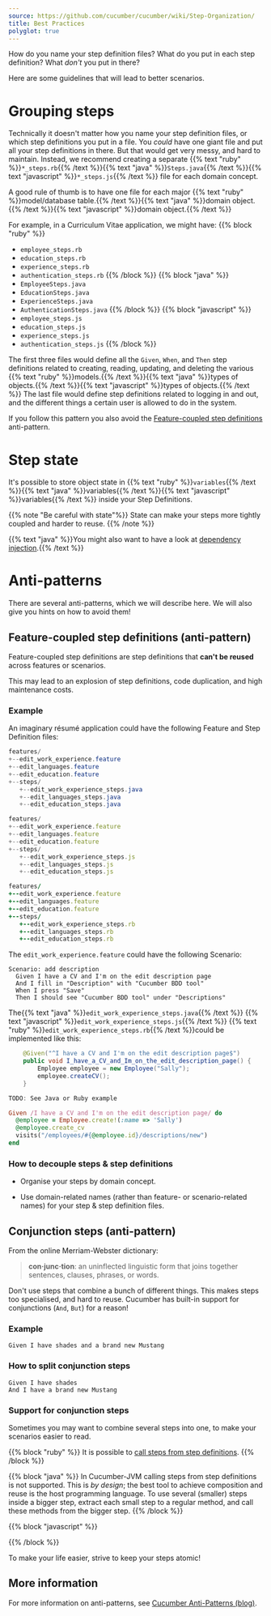 ```yaml
---
source: https://github.com/cucumber/cucumber/wiki/Step-Organization/
title: Best Practices
polyglot: true
---
```


How do you name your step definition files? What do you put in each step definition? What *don't* you put in there?

Here are some guidelines that will lead to better scenarios.

# Grouping steps

Technically it doesn't matter how you name your step definition files, or which step definitions you put in a file.
You *could* have one giant file and put all your step definitions in there. But that would get very messy, and hard to maintain.
Instead, we recommend creating a separate {{% text "ruby" %}}`*_steps.rb`{{% /text %}}{{% text "java" %}}`Steps.java`{{% /text %}}{{% text "javascript" %}}`*_steps.js`{{% /text %}} file for each domain concept.

A good rule of thumb is to have one file for each major {{% text "ruby" %}}model/database table.{{% /text %}}{{% text "java" %}}domain object.{{% /text %}}{{% text "javascript" %}}domain object.{{% /text %}}

For example, in a Curriculum Vitae application, we might have:
{{% block "ruby" %}}
- `employee_steps.rb`
- `education_steps.rb`
- `experience_steps.rb`
- `authentication_steps.rb`
{{% /block %}}
{{% block "java" %}}
- `EmployeeSteps.java`
- `EducationSteps.java`
- `ExperienceSteps.java`
- `AuthenticationSteps.java`
{{% /block %}}
{{% block "javascript" %}}
- `employee_steps.js`
- `education_steps.js`
- `experience_steps.js`
- `authentication_steps.js`
{{% /block %}}

The first three files would define all the `Given`, `When`, and `Then` step definitions related to creating, reading, updating, and deleting the various {{% text "ruby" %}}models.{{% /text %}}{{% text "java" %}}types of objects.{{% /text %}}{{% text "javascript" %}}types of objects.{{% /text %}}
The last file would define step definitions related to logging in and out, and the different things a certain user is allowed to do in the system.

If you follow this pattern you also avoid the [Feature-coupled step definitions](#anti-patterns) anti-pattern.

# Step state

It's possible to store object state in {{% text "ruby" %}}`variables`{{% /text %}}{{% text "java" %}}variables{{% /text %}}{{% text "javascript" %}}variables{{% /text %}} inside your Step Definitions.

{{% note "Be careful with state"%}}
State can make your steps more tightly coupled and harder to reuse.
{{% /note %}}

<!--- You can follow a longer discussion [here](http://www.mail-archive.com/rspec-users@rubyforge.org/msg06268.html).
TODO: summarize relevant information from this thread? --->

{{% text "java" %}}You might also want to have a look at [dependency injection](/implementations/jvm/java-di).{{% /text %}}


# Anti-patterns

There are several anti-patterns, which we will describe here. We will also give you hints on how to avoid them!

## Feature-coupled step definitions (anti-pattern)

Feature-coupled step definitions are step definitions that **can't be reused** across features or scenarios.

This may lead to an explosion of step definitions, code duplication, and high maintenance costs.

### Example

An imaginary résumé application could have the following Feature and Step Definition files:

```java
features/
+--edit_work_experience.feature
+--edit_languages.feature
+--edit_education.feature
+--steps/
   +--edit_work_experience_steps.java
   +--edit_languages_steps.java
   +--edit_education_steps.java
```

```javascript
features/
+--edit_work_experience.feature
+--edit_languages.feature
+--edit_education.feature
+--steps/
   +--edit_work_experience_steps.js
   +--edit_languages_steps.js
   +--edit_education_steps.js
```

```ruby
features/
+--edit_work_experience.feature
+--edit_languages.feature
+--edit_education.feature
+--steps/
   +--edit_work_experience_steps.rb
   +--edit_languages_steps.rb
   +--edit_education_steps.rb
```

The `edit_work_experience.feature` could have the following Scenario:

```
Scenario: add description
  Given I have a CV and I'm on the edit description page
  And I fill in "Description" with "Cucumber BDD tool"
  When I press "Save"
  Then I should see "Cucumber BDD tool" under "Descriptions"
```
The{{% text "java" %}}`edit_work_experience_steps.java`{{% /text %}}
{{% text "javascript" %}}`edit_work_experience_steps.js`{{% /text %}}
{{% text "ruby" %}}`edit_work_experience_steps.rb`{{% /text %}}could be implemented like this:

```java
    @Given("^I have a CV and I'm on the edit description page$")
    public void I_have_a_CV_and_Im_on_the_edit_description_page() {
        Employee employee = new Employee("Sally");
        employee.createCV();
    }
```

```javascript
TODO: See Java or Ruby example
```

```ruby
Given /I have a CV and I'm on the edit description page/ do
  @employee = Employee.create!(:name => 'Sally')
  @employee.create_cv
  visits("/employees/#{@employee.id}/descriptions/new")
end
```

### How to decouple steps & step definitions

* Organise your steps by domain concept.

* Use domain-related names (rather than feature- or scenario-related names) for your step & step definition files.


## Conjunction steps (anti-pattern)

From the online Merriam-Webster dictionary:

> **con·junc·tion**: an uninflected linguistic form that joins together sentences, clauses, phrases, or words.

Don't use steps that combine a bunch of different things. This makes steps too specialised, and hard to reuse.
Cucumber has built-in support for conjunctions (`And`, `But`) for a reason!

### Example

```
Given I have shades and a brand new Mustang
```

### How to split conjunction steps

```
Given I have shades
And I have a brand new Mustang
```

### Support for conjunction steps

Sometimes you may want to combine several steps into one, to make your scenarios easier to read.

{{% block "ruby" %}}
It is possible to [call steps from step definitions](/implementations/ruby/calling-steps-from-step-definitions/).
{{% /block %}}

{{% block "java" %}}
In Cucumber-JVM calling steps from step definitions is not supported. This is *by design*; the best tool to achieve composition and reuse is the host programming language.
To use several (smaller) steps inside a bigger step, extract each small step to a regular method, and call these methods from the bigger step.
{{% /block %}}

{{% block "javascript" %}}
<!--- TODO Is / is not supported in cucumber-js? If not, what options does js provide?--->
{{% /block %}}


To make your life easier, strive to keep your steps atomic!

## More information
For more information on anti-patterns, see [Cucumber Anti-Patterns (blog)](http://www.thinkcode.se/blog/2016/06/22/cucumber-antipatterns).